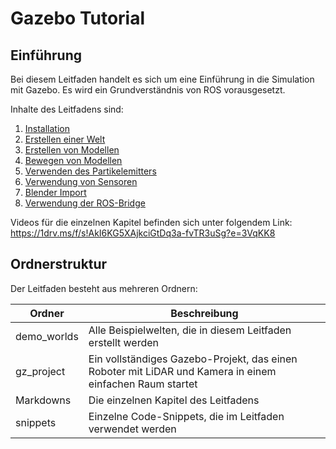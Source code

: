 # Gazebo Tutorial

## Einführung
Bei diesem Leitfaden handelt es sich um eine Einführung in die Simulation mit Gazebo. Es wird ein Grundverständnis von ROS vorausgesetzt.

Inhalte des Leitfadens sind:
1.	[Installation](Markdowns/Installation.md)
2.	[Erstellen einer Welt](Markdowns/ErstellenEinerWelt.md)
3.	[Erstellen von Modellen](Markdowns/ErstellenEinesModells.md)
4.	[Bewegen von Modellen](Markdowns/BewegenVonModellen.md)
5.	[Verwenden des Partikelemitters](Markdowns/ParticleEmitter.md)
6.	[Verwendung von Sensoren](Markdowns/Sensoren.md)
7.	[Blender Import](Markdowns/BlenderExporter.md)
8.	[Verwendung der ROS-Bridge](Markdowns/ROS.md)

Videos für die einzelnen Kapitel befinden sich unter folgendem Link:
https://1drv.ms/f/s!AkI6KG5XAjkciGtDq3a-fvTR3uSg?e=3VqKK8

## Ordnerstruktur
Der Leitfaden besteht aus mehreren Ordnern:

Ordner       | Beschreibung
-------------|-----------------------------------------------------------------------
demo_worlds  | Alle Beispielwelten, die in diesem Leitfaden erstellt werden
gz_project   | Ein vollständiges Gazebo-Projekt, das einen Roboter mit LiDAR und Kamera in einem einfachen Raum startet
Markdowns    | Die einzelnen Kapitel des Leitfadens 
snippets     | Einzelne Code-Snippets, die im Leitfaden verwendet werden
